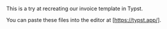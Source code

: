 This is a try at recreating our invoice template in Typst.

You can paste these files into the editor at [https://typst.app/].
